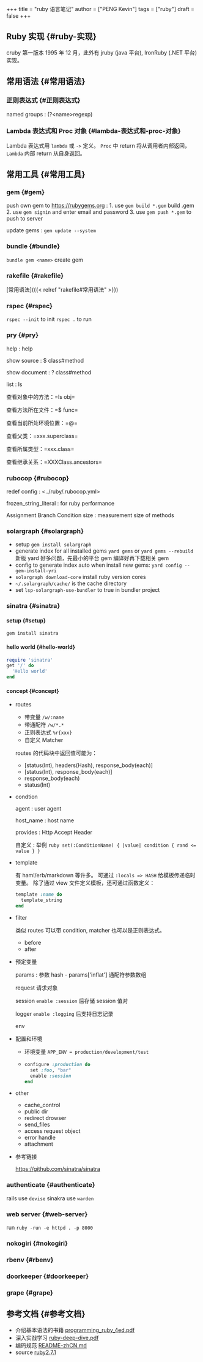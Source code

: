 +++
title = "ruby 语言笔记"
author = ["PENG Kevin"]
tags = ["ruby"]
draft = false
+++

## Ruby 实现 {#ruby-实现}

cruby 第一版本 1995 年 12 月，此外有 jruby (java 平台),
IronRuby (.NET 平台) 实现。


## 常用语法 {#常用语法}


### 正则表达式 {#正则表达式}

named groups
: (?&lt;name&gt;regexp)


### Lambda 表达式和 Proc 对象 {#lambda-表达式和-proc-对象}

Lambda 表达式用 `lambda` 或 `->` 定义。
`Proc` 中 return 将从调用者内部返回，
`Lambda` 内部 return 从自身返回。


## 常用工具 {#常用工具}


### gem {#gem}

push own gem to <https://rubygems.org>
: 1.  use `gem build *.gem` build .gem
    2.  use `gem signin` and enter email and password
    3.  use `gem push *.gem` to push to server

update gems
: `gem update --system`


### bundle {#bundle}

`bundle gem <name>` create gem


### rakefile {#rakefile}

[常用语法]({{< relref "rakefile#常用语法" >}})


### rspec {#rspec}

`rspec --init` to init
`rspec .` to run


### pry {#pry}

help
: help

show source
: $ class#method

show document
: ? class#method

list
: ls

查看对象中的方法：=ls obj=

查看方法所在文件：=$ func=

查看当前所处环境位置：=@=

查看父类：=xxx.superclass=

查看所属类型：=xxx.class=

查看继承关系：=XXXClass.ancestors=


### rubocop {#rubocop}

redef config
: <../ruby/.rubocop.yml>

frozen_string_literal
: for ruby performance

Assignment Branch Condition size
: measurement size of methods


### solargraph {#solargraph}

-   setup `gem install solargraph`
-   generate index for all installed gems `yard gems`
    or `yard gems --rebuild`
    新版 yard 好多问题，先最小的平台 gem 编译好再下载相关 gem
-   config to generate index auto when install new gems:
    `yard config --gem-install-yri`
-   `solargraph download-core` install ruby version cores
-   `~/.solargraph/cache/` is the cache directory
-   set `lsp-solargraph-use-bundler` to true in bundler project


### sinatra {#sinatra}


#### setup {#setup}

`gem install sinatra`


#### hello world {#hello-world}

```ruby
require 'sinatra'
get '/' do
  'Hello world'
end
```


#### concept {#concept}

<!--list-separator-->

-  routes

    -   带变量 `/w/:name`
    -   带通配符 `/w/*.*`
    -   正则表达式 `%r{xxx}`
    -   自定义 Matcher

    routes 的代码块中返回值可能为：

    -   [status(Int), headers(Hash), response_body(each)]
    -   [status(Int), response_body(each)]
    -   response_body(each)
    -   status(Int)

<!--list-separator-->

-  condtion

    agent
    : user agent

    host_name
    : host name

    provides
    : Http Accept Header

    自定义
    : 举例
        ```ruby
        set(:ConditionName) { |value| condition { rand <= value } }
        ```

<!--list-separator-->

-  template

    有 haml/erb/markdown 等许多。
    可通过 `:locals => HASH` 给模板传递临时变量。
    除了通过 view 文件定义模板，还可通过函数定义：

    ```ruby
    template :name do
      template_string
    end
    ```

<!--list-separator-->

-  filter

    类似 routes 可以带 condition, matcher 也可以是正则表达式。

    -   before
    -   after

<!--list-separator-->

-  预定变量

    params
    : 参数 hash
        -   params['inflat'] 通配符参数数组

    request
        请求对象

    session
        `enable :session` 后存储 session 值对

    logger
        `enable :logging` 后支持日志记录

    env

<!--list-separator-->

-  配置和环境

    -   环境变量 `APP_ENV = production/development/test`
    -   ```ruby
        configure :production do
          set :foo, "bar"
          enable :session
        end
        ```

<!--list-separator-->

-  other

    -   cache_control
    -   public dir
    -   redirect drowser
    -   send_files
    -   access request object
    -   error handle
    -   attachment

<!--list-separator-->

-  参考链接

    <https://github.com/sinatra/sinatra>


### authenticate {#authenticate}

rails use `devise`
sinakra use `warden`


### web server {#web-server}

run `ruby -run -e httpd . -p 8000`


### nokogiri {#nokogiri}


### rbenv {#rbenv}


### doorkeeper {#doorkeeper}


### grape {#grape}


## 参考文档 {#参考文档}

-   介绍基本语法的书籍 [programming_ruby_4ed.pdf](/ox-hugo/programming_ruby_4ed.pdf)
-   深入实战学习 [ruby-deep-dive.pdf](/ox-hugo/ruby-deep-dive.pdf)
-   编码规范 [README-zhCN.md](/ox-hugo/README-zhCN.md)
-   source [ruby2.7.1](../../../../bext/code/localize/ruby/ruby-2.7.1/main.c)
